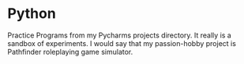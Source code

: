 # Python

Practice Programs from my Pycharms projects directory.
It really is a sandbox of experiments. I would say that my passion-hobby project is Pathfinder roleplaying game simulator. 
